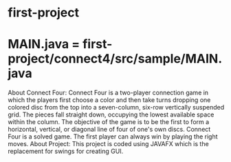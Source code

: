 # first-project
# MAIN.java = first-project/connect4/src/sample/MAIN.java
About Connect Four: Connect Four is a two-player connection game in which the players first choose a color and then take turns dropping one colored disc from the top into a seven-column, six-row vertically suspended grid. The pieces fall straight down, occupying the lowest available space within the column. The objective of the game is to be the first to form a horizontal, vertical, or diagonal line of four of one's own discs. Connect Four is a solved game. The first player can always win by playing the right moves.
About Project: This project is coded using JAVAFX which is the replacement for swings for creating GUI.
